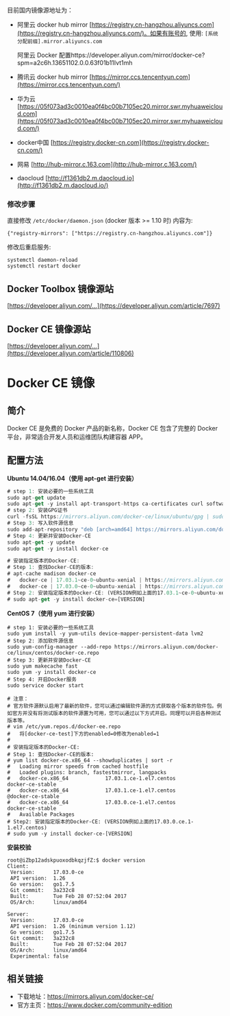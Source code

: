 目前国内镜像源地址为：

- 阿里云 docker hub mirror
    [https://registry.cn-hangzhou.aliyuncs.com](https://registry.cn-hangzhou.aliyuncs.com/)。如果有账号的, 使用: `[系统分配前缀].mirror.aliyuncs.com`

    阿里云 Docker 配置https://developer.aliyun.com/mirror/docker-ce?spm=a2c6h.13651102.0.0.63f01b11Ivt1mh

- 腾讯云 docker hub mirror
    [https://mirror.ccs.tencentyun.com](https://mirror.ccs.tencentyun.com/)

- 华为云
    [https://05f073ad3c0010ea0f4bc00b7105ec20.mirror.swr.myhuaweicloud.com](https://05f073ad3c0010ea0f4bc00b7105ec20.mirror.swr.myhuaweicloud.com/)

- docker中国
    [https://registry.docker-cn.com](https://registry.docker-cn.com/)

-  网易
    [http://hub-mirror.c.163.com](http://hub-mirror.c.163.com/)

- daocloud
    [http://f1361db2.m.daocloud.io](http://f1361db2.m.daocloud.io/)

### 修改步骤

直接修改 `/etc/docker/daemon.json` (docker 版本 >= 1.10 时) 内容为:

```
{"registry-mirrors": ["https://registry.cn-hangzhou.aliyuncs.com"]}
```

修改后重启服务:

```
systemctl daemon-reload
systemctl restart docker
```

## Docker Toolbox 镜像源站

[https://developer.aliyun.com/...](https://developer.aliyun.com/article/7697)

## Docker CE 镜像源站

[https://developer.aliyun.com/...](https://developer.aliyun.com/article/110806)

# Docker CE 镜像

## 简介

Docker CE 是免费的 Docker 产品的新名称，Docker CE 包含了完整的 Docker 平台，非常适合开发人员和运维团队构建容器 APP。

## 配置方法

**Ubuntu 14.04/16.04（使用 apt-get 进行安装）**

```js
# step 1: 安装必要的一些系统工具
sudo apt-get update
sudo apt-get -y install apt-transport-https ca-certificates curl software-properties-common
# step 2: 安装GPG证书
curl -fsSL https://mirrors.aliyun.com/docker-ce/linux/ubuntu/gpg | sudo apt-key add -
# Step 3: 写入软件源信息
sudo add-apt-repository "deb [arch=amd64] https://mirrors.aliyun.com/docker-ce/linux/ubuntu $(lsb_release -cs) stable"
# Step 4: 更新并安装Docker-CE
sudo apt-get -y update
sudo apt-get -y install docker-ce

# 安装指定版本的Docker-CE:
# Step 1: 查找Docker-CE的版本:
# apt-cache madison docker-ce
#   docker-ce | 17.03.1~ce-0~ubuntu-xenial | https://mirrors.aliyun.com/docker-ce/linux/ubuntu xenial/stable amd64 Packages
#   docker-ce | 17.03.0~ce-0~ubuntu-xenial | https://mirrors.aliyun.com/docker-ce/linux/ubuntu xenial/stable amd64 Packages
# Step 2: 安装指定版本的Docker-CE: (VERSION例如上面的17.03.1~ce-0~ubuntu-xenial)
# sudo apt-get -y install docker-ce=[VERSION]
```

**CentOS 7（使用 yum 进行安装）**

```
# step 1: 安装必要的一些系统工具
sudo yum install -y yum-utils device-mapper-persistent-data lvm2
# Step 2: 添加软件源信息
sudo yum-config-manager --add-repo https://mirrors.aliyun.com/docker-ce/linux/centos/docker-ce.repo
# Step 3: 更新并安装Docker-CE
sudo yum makecache fast
sudo yum -y install docker-ce
# Step 4: 开启Docker服务
sudo service docker start

# 注意：
# 官方软件源默认启用了最新的软件，您可以通过编辑软件源的方式获取各个版本的软件包。例如官方并没有将测试版本的软件源置为可用，您可以通过以下方式开启。同理可以开启各种测试版本等。
# vim /etc/yum.repos.d/docker-ee.repo
#   将[docker-ce-test]下方的enabled=0修改为enabled=1
#
# 安装指定版本的Docker-CE:
# Step 1: 查找Docker-CE的版本:
# yum list docker-ce.x86_64 --showduplicates | sort -r
#   Loading mirror speeds from cached hostfile
#   Loaded plugins: branch, fastestmirror, langpacks
#   docker-ce.x86_64            17.03.1.ce-1.el7.centos            docker-ce-stable
#   docker-ce.x86_64            17.03.1.ce-1.el7.centos            @docker-ce-stable
#   docker-ce.x86_64            17.03.0.ce-1.el7.centos            docker-ce-stable
#   Available Packages
# Step2: 安装指定版本的Docker-CE: (VERSION例如上面的17.03.0.ce.1-1.el7.centos)
# sudo yum -y install docker-ce-[VERSION]
```

**安装校验**

```
root@iZbp12adskpuoxodbkqzjfZ:$ docker version
Client:
 Version:      17.03.0-ce
 API version:  1.26
 Go version:   go1.7.5
 Git commit:   3a232c8
 Built:        Tue Feb 28 07:52:04 2017
 OS/Arch:      linux/amd64

Server:
 Version:      17.03.0-ce
 API version:  1.26 (minimum version 1.12)
 Go version:   go1.7.5
 Git commit:   3a232c8
 Built:        Tue Feb 28 07:52:04 2017
 OS/Arch:      linux/amd64
 Experimental: false
```

## 相关链接

- 下载地址：https://mirrors.aliyun.com/docker-ce/
- 官方主页：https://www.docker.com/community-edition